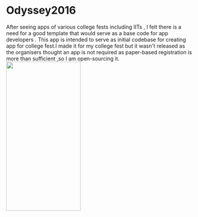 # Odyssey2016
After seeing apps of various college fests including IITs , I felt there is a need for a good template that would serve as a base
code for app developers .
This app is intended to serve as initial codebase for creating app for college fest.I made it for my college fest but it wasn't released as the 
organisers thought an app is not required as paper-based registration is more than sufficient ,so I am open-sourcing it.
<br>
<img src="https://github.com/rishabh115/Odyssey2016/raw/screenshots/Screenshot_20170630-164950.png" width="200" height="400"/>

